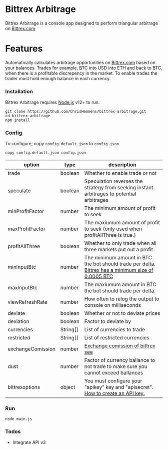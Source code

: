 # Bittrex Arbitrage

Bittrex Arbitrage is a console app designed to perform triangular arbitrage on [Bittrex.com](https://bittrex.com/)

# Features
Automatically calculates arbitrage opportunities on [Bittrex.com](https://bittrex.com/) based on your balances.
Trades for example, BTC into USD into ETH and back to BTC, when there is a profitable discrepency in the market.
To enable trades the trader must hold enough balance in each currency.

### Installation
Bittrex Arbitrage requires [Node.js](https://nodejs.org/) v12+ to run.
```
git clone https://github.com/ChrisHemmens/bittrex-arbitrage.git
cd bittrex-arbitrage
npm install
```

### Config
To configure, copy `config.default.json` to `config.json`
```
copy config.default.json config.json
```
| option | type | description |
| ------ | ------ | ------ |
| trade | boolean | Whether to enable trade or not
| speculate | boolean | Speculation reverses the strategy from seeking instant arbitrages to potential arbitrages
| minProfitFactor | number | The minimum amount of profit to seek
| maxProfitFactor | number | The maxiumum amount of profit to seek (only used when profitAllThree is true.)
| profitAllThree | boolean | Whether to only trade when all three markets put out a profit
| minInputBtc | number | The minimum amount in BTC the bot should trade per delta. [Bittrex has a minimum size of 0.0005 BTC](https://bittrex.zendesk.com/hc/en-us/articles/360001473863-Bittrex-Trading-Rules)
| maxInputBtc | number | The maxiumum amount in BTC the bot should trade per delta.
| viewRefreshRate | number | How often to relog the output to console on milliseconds
| deviate | boolean | Whether or not to deviate prices
| deviation | boolean | Factor to deviate by
| currencies | String[] | List of currencies to trade
| restricted | String[] | List of restricted currencies
| exchangeComission | number | [Exchange comission of bittrex see](https://bittrex.zendesk.com/hc/en-us/articles/115000199651-What-fees-does-Bittrex-charge-)
| dust | number | Factor of currency ballance to not trade to make sure you cannot exceed ballances
| bittrexoptions | object | You must configure your "apikey" key and "apisecret". [How to create an API key.](https://bittrex.zendesk.com/hc/en-us/articles/360031921872-How-to-create-an-API-key-)

### Run
```
node main.js
```

### Todos
 - Integrate API v3
